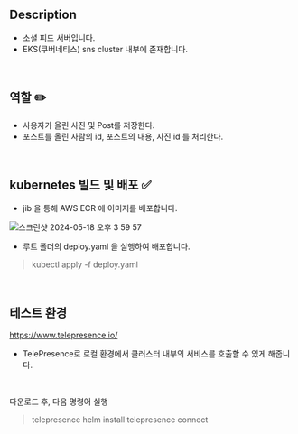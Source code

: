 ## Description
- 소셜 피드 서버입니다.
- EKS(쿠버네티스) sns cluster 내부에 존재합니다.
<br>

## 역할 ✏️
- 사용자가 올린 사진 및 Post를 저장한다.
- 포스트를 올린 사람의 id, 포스트의 내용, 사진 id 를 처리한다.
<br>

## kubernetes 빌드 및 배포 ✅
- jib 을 통해 AWS ECR 에 이미지를 배포합니다.

![스크린샷 2024-05-18 오후 3 59 57](https://github.com/sns-service/social-feed-server/assets/56336436/156e0020-caff-4c23-98cd-503811d1c04e)
<br>

- 루트 폴더의 deploy.yaml 을 실행하여 배포합니다.
> kubectl apply -f deploy.yaml
<br>

## 테스트 환경
https://www.telepresence.io/
<br>

- TelePresence로 로컬 환경에서 클러스터 내부의 서비스를 호출할 수 있게 해줍니다.
<br>

다운로드 후, 다음 명령어 실행
> telepresence helm install
> telepresence connect
